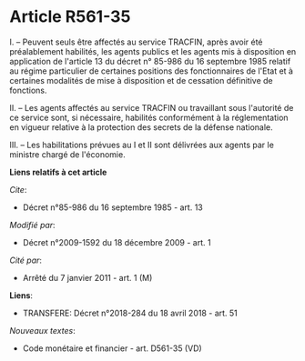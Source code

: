 # Article R561-35

I. – Peuvent seuls être affectés au service TRACFIN, après avoir été préalablement habilités, les agents publics et les
agents mis à disposition en application de l'article 13 du décret n° 85-986 du 16 septembre 1985 relatif au régime
particulier de certaines positions des fonctionnaires de l'Etat et à certaines modalités de mise à disposition et de
cessation définitive de fonctions.

II. – Les agents affectés au service TRACFIN ou travaillant sous l'autorité de ce service sont, si nécessaire, habilités
conformément à la réglementation en vigueur relative à la protection des secrets de la défense nationale.

III. – Les habilitations prévues au I et II sont délivrées aux agents par le ministre chargé de l'économie.

**Liens relatifs à cet article**

_Cite_:

  - Décret n°85-986 du 16 septembre 1985 - art. 13

_Modifié par_:

  - Décret n°2009-1592 du 18 décembre 2009 - art. 1

_Cité par_:

  - Arrêté du 7 janvier 2011 - art. 1 (M)

**Liens**:

  - TRANSFERE: Décret n°2018-284 du 18 avril 2018 - art. 51

_Nouveaux textes_:

  - Code monétaire et financier - art. D561-35 (VD)
